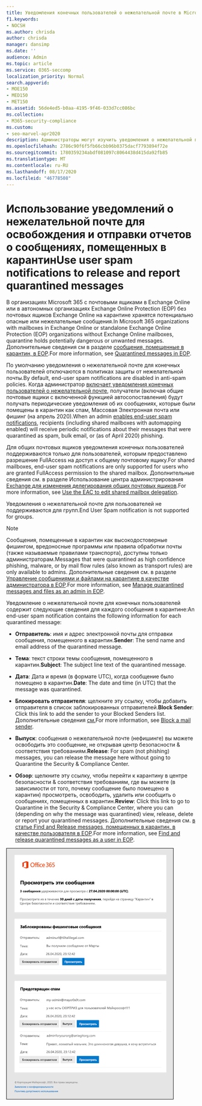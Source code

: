 ```yaml
---
title: Уведомления конечных пользователей о нежелательной почте в Microsoft 365
f1.keywords:
- NOCSH
ms.author: chrisda
author: chrisda
manager: dansimp
ms.date: ''
audience: Admin
ms.topic: article
ms.service: O365-seccomp
localization_priority: Normal
search.appverid:
- MOE150
- MED150
- MET150
ms.assetid: 56de4ed5-b0aa-4195-9f46-033d7cc086bc
ms.collection:
- M365-security-compliance
ms.custom:
- seo-marvel-apr2020
description: Администраторы могут изучить уведомления о нежелательной почте для конечных пользователей в сообщениях, помещенных в карантин, в Exchange Online Protection (EOP).
ms.openlocfilehash: 2786c90f6f5fb66cbb96b0375dacf7793894f72e
ms.sourcegitcommit: 1780359234abdf081097c8064438d415da92fb85
ms.translationtype: MT
ms.contentlocale: ru-RU
ms.lasthandoff: 08/17/2020
ms.locfileid: "46778508"
---
```

# <a name="use-user-spam-notifications-to-release-and-report-quarantined-messages"></a><span data-ttu-id="d728a-103">Использование уведомлений о нежелательной почте для освобождения и отправки отчетов о сообщениях, помещенных в карантин</span><span class="sxs-lookup"><span data-stu-id="d728a-103">Use user spam notifications to release and report quarantined messages</span></span>

<span data-ttu-id="d728a-104">В организациях Microsoft 365 с почтовыми ящиками в Exchange Online или в автономных организациях Exchange Online Protection (EOP) без почтовых ящиков Exchange Online на карантине хранятся потенциально опасные или нежелательные сообщения.</span><span class="sxs-lookup"><span data-stu-id="d728a-104">In Microsoft 365 organizations with mailboxes in Exchange Online or standalone Exchange Online Protection (EOP) organizations without Exchange Online mailboxes, quarantine holds potentially dangerous or unwanted messages.</span></span> <span data-ttu-id="d728a-105">Дополнительные сведения см в разделе [сообщения, помещенные в карантин, в EOP](quarantine-email-messages.md).</span><span class="sxs-lookup"><span data-stu-id="d728a-105">For more information, see [Quarantined messages in EOP](quarantine-email-messages.md).</span></span>

<span data-ttu-id="d728a-106">По умолчанию уведомления о нежелательной почте для конечных пользователей отключаются в политиках защиты от нежелательной почты.</span><span class="sxs-lookup"><span data-stu-id="d728a-106">By default, end-user spam notifications are disabled in anti-spam policies.</span></span> <span data-ttu-id="d728a-107">Когда администратор [включает уведомления конечных пользователей о нежелательной почте](configure-your-spam-filter-policies.md#configure-end-user-spam-notifications), получатели (включая общие почтовые ящики с включенной функцией автосопоставления) будут получать периодические уведомления об их сообщениях, которые были помещены в карантин как спам, Массовая Электронная почта или фишинг (на апрель 2020).</span><span class="sxs-lookup"><span data-stu-id="d728a-107">When an admin [enables end-user spam notifications](configure-your-spam-filter-policies.md#configure-end-user-spam-notifications), recipients (including shared mailboxes with automapping enabled) will receive periodic notifications about their messages that were quarantined as spam, bulk email, or (as of April 2020) phishing.</span></span>

<span data-ttu-id="d728a-108">Для общих почтовых ящиков уведомления конечных пользователей поддерживаются только для пользователей, которым предоставлено разрешение FullAccess на доступ к общему почтовому ящику.</span><span class="sxs-lookup"><span data-stu-id="d728a-108">For shared mailboxes, end-user spam notifications are only supported for users who are granted FullAccess permission to the shared mailbox.</span></span> <span data-ttu-id="d728a-109">Дополнительные сведения см. в разделе Использование центра администрирования [Exchange для изменения делегирования общих почтовых ящиков](https://docs.microsoft.com/Exchange/collaboration-exo/shared-mailboxes#use-the-eac-to-edit-shared-mailbox-delegation).</span><span class="sxs-lookup"><span data-stu-id="d728a-109">For more information, see [Use the EAC to edit shared mailbox delegation](https://docs.microsoft.com/Exchange/collaboration-exo/shared-mailboxes#use-the-eac-to-edit-shared-mailbox-delegation).</span></span>

<span data-ttu-id="d728a-110">Уведомления о нежелательной почте для пользователей не поддерживаются для групп.</span><span class="sxs-lookup"><span data-stu-id="d728a-110">End User Spam notification is not supported for groups.</span></span>

> [!NOTE]
> <span data-ttu-id="d728a-111">Сообщения, помещенные в карантин как высокодостоверные фишингом, вредоносные программы или правила обработки почты (также называемые правилами транспорта), доступны только администраторам.</span><span class="sxs-lookup"><span data-stu-id="d728a-111">Messages that were quarantined as high confidence phishing, malware, or by mail flow rules (also known as transport rules) are only available to admins.</span></span> <span data-ttu-id="d728a-112">Дополнительные сведения см. в разделе [Управление сообщениями и файлами на карантине в качестве администратора в EOP](manage-quarantined-messages-and-files.md).</span><span class="sxs-lookup"><span data-stu-id="d728a-112">For more information, see [Manage quarantined messages and files as an admin in EOP](manage-quarantined-messages-and-files.md).</span></span>

<span data-ttu-id="d728a-113">Уведомление о нежелательной почте для конечных пользователей содержит следующие сведения для каждого сообщения в карантине:</span><span class="sxs-lookup"><span data-stu-id="d728a-113">An end-user spam notification contains the following information for each quarantined message:</span></span>

- <span data-ttu-id="d728a-114">**Отправитель**: имя и адрес электронной почты для отправки сообщения, помещенного в карантин.</span><span class="sxs-lookup"><span data-stu-id="d728a-114">**Sender**: The send name and email address of the quarantined message.</span></span>

- <span data-ttu-id="d728a-115">**Тема**: текст строки темы сообщения, помещенного в карантин.</span><span class="sxs-lookup"><span data-stu-id="d728a-115">**Subject**: The subject line text of the quarantined message.</span></span>

- <span data-ttu-id="d728a-116">**Дата**: Дата и время (в формате UTC), когда сообщение было помещено в карантин.</span><span class="sxs-lookup"><span data-stu-id="d728a-116">**Date**: The date and time (in UTC) that the message was quarantined.</span></span>

- <span data-ttu-id="d728a-117">**Блокировать отправителя**: щелкните эту ссылку, чтобы добавить отправителя в список заблокированных отправителей.</span><span class="sxs-lookup"><span data-stu-id="d728a-117">**Block Sender**: Click this link to add the sender to your Blocked Senders list.</span></span> <span data-ttu-id="d728a-118">Дополнительные сведения [см.](https://support.microsoft.com/office/b29fd867-cac9-40d8-aed1-659e06a706e4)</span><span class="sxs-lookup"><span data-stu-id="d728a-118">For more information, see [Block a mail sender](https://support.microsoft.com/office/b29fd867-cac9-40d8-aed1-659e06a706e4).</span></span>

- <span data-ttu-id="d728a-119">**Выпуск**: сообщения о нежелательной почте (нефишинге) вы можете освободить это сообщение, не открывая центр безопасности & соответствия требованиям.</span><span class="sxs-lookup"><span data-stu-id="d728a-119">**Release**: For spam (not phishing) messages, you can release the message here without going to Quarantine the Security & Compliance Center.</span></span>

- <span data-ttu-id="d728a-120">**Обзор**: щелкните эту ссылку, чтобы перейти к карантину в центре безопасности & соответствия требованиям, где вы можете (в зависимости от того, почему сообщение было помещено в карантин) просмотреть, освободить, удалить или сообщить о сообщениях, помещенных в карантин.</span><span class="sxs-lookup"><span data-stu-id="d728a-120">**Review**: Click this link to go to Quarantine in the Security & Compliance Center, where you can (depending on why the message was quarantined) view, release, delete or report your quarantined messages.</span></span> <span data-ttu-id="d728a-121">Дополнительные сведения см. [в статье Find and Release messages, помещенных в карантин, в качестве пользователя в EOP](find-and-release-quarantined-messages-as-a-user.md).</span><span class="sxs-lookup"><span data-stu-id="d728a-121">For more information, see [Find and release quarantined messages as a user in EOP](find-and-release-quarantined-messages-as-a-user.md).</span></span>

![Пример уведомления конечного пользователя о нежелательной почте](../../media/end-user-spam-notification.png)
